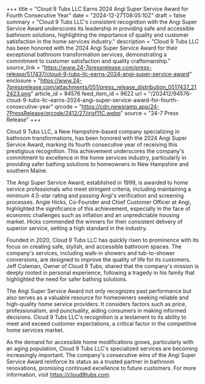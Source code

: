 +++
title = "Cloud 9 Tubs LLC Earns 2024 Angi Super Service Award for Fourth Consecutive Year"
date = "2024-12-27T08:05:10Z"
draft = false
summary = "Cloud 9 Tubs LLC's consistent recognition with the Angi Super Service Award underscores its leadership in providing safe and accessible bathroom solutions, highlighting the importance of quality and customer satisfaction in the home services industry."
description = "Cloud 9 Tubs LLC has been honored with the 2024 Angi Super Service Award for their exceptional bathroom transformation services, demonstrating a commitment to customer satisfaction and quality craftsmanship."
source_link = "https://www.24-7pressrelease.com/press-release/517437/cloud-9-tubs-llc-earns-2024-angi-super-service-award"
enclosure = "https://www.24-7pressrelease.com/attachments/051/press_release_distribution_0517437_212423.png"
article_id = 94576
feed_item_id = 9622
url = "/202412/94576-cloud-9-tubs-llc-earns-2024-angi-super-service-award-for-fourth-consecutive-year"
qrcode = "https://cdn.newsramp.app/24-7PressRelease/qrcode/2412/27/irisf11C.webp"
source = "24-7 Press Release"
+++

<p>Cloud 9 Tubs LLC, a New Hampshire-based company specializing in bathroom transformations, has been honored with the 2024 Angi Super Service Award, marking its fourth consecutive year of receiving this prestigious recognition. This achievement underscores the company's commitment to excellence in the home services industry, particularly in providing safer bathing solutions to homeowners in New Hampshire and southern Maine.</p><p>The Angi Super Service Award, established in 1999, is awarded to home service professionals who meet stringent criteria, including maintaining a minimum 4.5-star rating and passing Angi's verification and screening processes. Angie Hicks, Co-Founder and Chief Customer Officer at Angi, highlighted the significance of this achievement, especially in the face of economic challenges such as inflation and an unpredictable housing market. Hicks commended the winners for their consistent delivery of superior service, setting a high standard in the industry.</p><p>Founded in 2020, Cloud 9 Tubs LLC has quickly risen to prominence with its focus on creating safe, stylish, and accessible bathroom spaces. The company's services, including walk-in showers and tub-to-shower conversions, are designed to improve the quality of life for its customers. Jeff Coleman, Owner of Cloud 9 Tubs, shared that the company's mission is deeply rooted in personal experience, following a tragedy in his family that highlighted the need for safer bathing solutions.</p><p>The Angi Super Service Award not only recognizes past performance but also serves as a valuable resource for homeowners seeking reliable and high-quality home service providers. It considers factors such as price, professionalism, and punctuality, aiding consumers in making informed decisions. Cloud 9 Tubs LLC's recognition is a testament to its ability to meet and exceed customer expectations, a critical factor in the competitive home services market.</p><p>As the demand for accessible home modifications grows, particularly with an aging population, Cloud 9 Tubs LLC's specialized services are becoming increasingly important. The company's consecutive wins of the Angi Super Service Award reinforce its status as a trusted partner in bathroom renovations, promising continued excellence to future customers. For more information, visit <a href='https://cloud9tubs.com' rel='nofollow' target='_blank'>https://cloud9tubs.com</a>.</p>